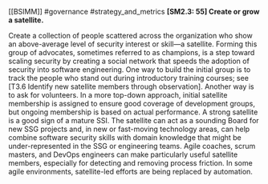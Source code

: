 [[BSIMM]] #governance #strategy_and_metrics
**[SM2.3: 55] Create or grow a satellite.**


Create a collection of people scattered across the organization who show an above-average level of security interest or skill—a satellite. Forming this group of advocates, sometimes referred to as champions, is a step toward scaling security by creating a social network that speeds the adoption of security into software engineering. One way to build the initial group is to track the people who stand out during introductory training courses; see [T3.6 Identify new satellite members through observation]. Another way is to ask for volunteers. In a more top-down approach, initial satellite membership is assigned to ensure good coverage of development groups, but ongoing membership is based on actual performance. A strong satellite is a good sign of a mature SSI. The satellite can act as a sounding Board for new SSG projects and, in new or fast-moving technology areas, can help combine software security skills with domain knowledge that might be under-represented in the SSG or engineering teams. Agile coaches, scrum masters, and DevOps engineers can make particularly useful satellite members, especially for detecting and removing process friction. In some agile environments, satellite-led efforts are being replaced by automation.


